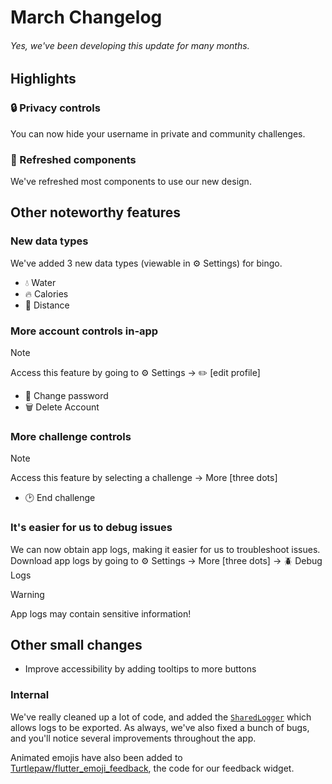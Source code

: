 # March Changelog

###### Yes, we've been developing this update for many months.

## Highlights

### 🔒 Privacy controls

You can now hide your username in private and community challenges.

### 🎨 Refreshed components

We've refreshed most components to use our new design.

## Other noteworthy features

### New data types

We've added 3 new data types (viewable in ⚙️ Settings) for bingo.

- 💧 Water
- 🔥 Calories
- 🏃 Distance

### More account controls in-app

> [!NOTE]
> Access this feature by going to ⚙️ Settings -> ✏️ [edit profile]

- 📨 Change password
- 🗑️ Delete Account

### More challenge controls

> [!NOTE]
> Access this feature by selecting a challenge -> More [three dots]

- 🕑 End challenge

### It's easier for us to debug issues

We can now obtain app logs, making it easier for us to troubleshoot issues. Download app logs by going to ⚙️ Settings -> More [three dots] -> 🪲 Debug Logs

> [!WARNING]
> App logs may contain sensitive information!

## Other small changes

- Improve accessibility by adding tooltips to more buttons

### Internal

We've really cleaned up a lot of code, and added the [`SharedLogger`](/lib/utils/sharedLogger.dart) which allows logs to be exported. As always, we've also fixed a bunch of bugs, and you'll notice several improvements throughout the app.

Animated emojis have also been added to [Turtlepaw/flutter_emoji_feedback](https://github.com/Turtlepaw/flutter_emoji_feedback), the code for our feedback widget.
